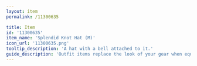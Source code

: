 ```yaml
---
layout: item
permalink: /11300635

title: Item
id: '11300635'
item_name: 'Splendid Knot Hat (M)'
icon_url: '11300635.png'
tooltip_description: 'A hat with a bell attached to it.'
guide_description: 'Outfit items replace the look of your gear when equipped.'
---
```

